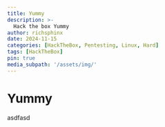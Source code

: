 ```yaml
---
title: Yummy
description: >-
  Hack the box Yummy
author: richsphinx
date: 2024-11-15
categories: [HackTheBox, Pentesting, Linux, Hard]
tags: [HackTheBox]
pin: true
media_subpath: '/assets/img/'
---
```


# Yummy

asdfasd